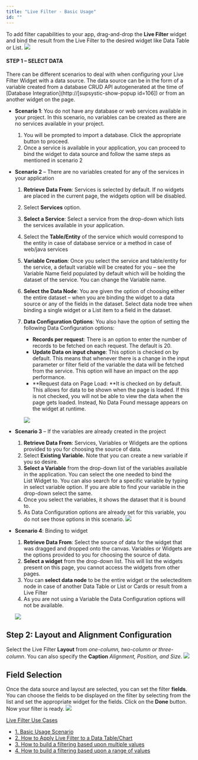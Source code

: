 ```yaml
---
title: "Live Filter - Basic Usage"
id: ""
---
```


To add filter capabilities to your app, drag-and-drop the **Live Filter** widget and bind the result from the Live Filter to the desired widget like Data Table or List. [![](./assets/lftr_sel.png)](./assets/lftr_sel.png)

#### STEP 1 – SELECT DATA

There can be different scenarios to deal with when configuring your Live Filter Widget with a data source. The data source can be in the form of a variable created from a database CRUD API autogenerated at the time of [Database Integration](http://[supsystic-show-popup id=106]) or from an another widget on the page.

- **Scenario 1**: You do not have any database or web services available in your project. In this scenario, no variables can be created as there are no services available in your project.
    1. You will be prompted to import a database. Click the appropriate button to proceed.
    2. Once a service is available in your application, you can proceed to bind the widget to data source and follow the same steps as mentioned in scenario 2
- **Scenario 2** – There are no variables created for any of the services in your application
    1. **Retrieve Data From**: Services is selected by default. If no widgets are placed in the current page, the widgets option will be disabled.
    2. Select **Services** option.
    3. **Select a Service**: Select a service from the drop-down which lists the services available in your application.
    4. Select the **Table/Entity** of the service which would correspond to the entity in case of database service or a method in case of web/java services
    5. **Variable Creation**: Once you select the service and table/entity for the service, a default variable will be created for you – see the Variable Name field populated by default which will be holding the dataset of the service. You can change the Variable name.
    6. **Select the Data Node**: You are given the option of choosing either the entire dataset – when you are binding the widget to a data source or any of the fields in the dataset. Select data node tree when binding a single widget or a List item to a field in the dataset.
    7. **Data Configuration Options**: You also have the option of setting the following Data Configuration options:
        
        - **Records per request**: There is an option to enter the number of records to be fetched on each request. The default is 20.
        - **Update Data on input change**: This option is checked on by default. This means that whenever there is a change in the input parameter or filter field of the variable the data will be fetched from the service. This option will have an impact on the app performance.
        - **Request data on Page Load: **It is checked on by default. This allows for data to be shown when the page is loaded. If this is not checked, you will not be able to view the data when the page gets loaded. Instead, No Data Found message appears on the widget at runtime.
        
        [![](./assets/livefilter_data_new.png)](./assets/livefilter_data_new.png)
- **Scenario 3** – If the variables are already created in the project
    1. **Retrieve Data From**: Services, Variables or Widgets are the options provided to you for choosing the source of data.
    2. Select **Existing Variable.** Note that you can create a new variable if you so desire.
    3. **Select a Variable** from the drop-down list of the variables available in the application. You can select the one needed to bind the List Widget to. You can also search for a specific variable by typing in select variable option. If you are able to find your variable in the drop-down select the same.
    4. Once you select the variables, it shows the dataset that it is bound to.
    5. As Data Configuration options are already set for this variable, you do not see those options in this scenario. [![](./assets/lftr_data.png)](./assets/lftr_data.png)

- **Scenario 4**: Binding to widget
    
    1. **Retrieve Data From**: Select the source of data for the widget that was dragged and dropped onto the canvas. Variables or Widgets are the options provided to you for choosing the source of data.
    2. **Select a widget** from the drop-down list. This will list the widgets present on this page, you cannot access the widgets from other pages.
    3. You can **select data node** to be the entire widget or the selecteditem node in case of another Data Table or List or Cards or result from a Live Filter
    4. As you are not using a Variable the Data Configuration options will not be available.
    
    [![](./assets/livefilter_data_widget.png)](./assets/livefilter_data_widget.png)

## Step 2: Layout and Alignment Configuration

Select the Live Filter **Layout** from _one-column, two-column or three-column_. You can also specify the **Caption** _Alignment, Position, and Size_. [![](./assets/lftr_layout.png)](./assets/lftr_layout.png)

## Field Selection

Once the data source and layout are selected, you can set the filter **fields**. You can choose the fields to be displayed on the filter by selecting from the list and set the appropriate widget for the fields. Click on the **Done** button. Now your filter is ready. [![](./assets/lftr_fields.png)](./assets/lftr_fields.png)

[Live Filter Use Cases](/learn/app-development/widgets/datalive/livefilter/livefilter-use-cases/)

- [1\. Basic Usage Scenario](#)
- [2\. How to Apply Live Filter to a Data Table/Chart](/learn/how-tos/live-filter-applying/)
- [3\. How to build a filtering based upon multiple values](/learn/how-tos/live-filter-multiple-values/)
- [4\. How to build a filtering based upon a range of values](/learn/how-tos/live-filter-range-filter/)
